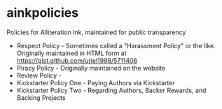 ainkpolicies
============

Policies for Alliteration Ink, maintained for public transparency

* Respect Policy - Sometimes called a "Harassment Policy" or the like.  Originally maintained in HTML form at https://gist.github.com/uriel1998/5711406  
* Piracy Policy - Originally maintained on the website
* Review Policy - 
* Kickstarter Policy One - Paying Authors via Kickstarter
* Kickstarter Policy Two - Regarding Authors, Backer Rewards, and Backing Projects
